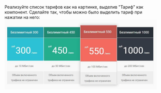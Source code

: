 Реализуйте список тарифов как на картинке, выделив "Тариф" как компонент. Сделайте так, чтобы можно было выделить тариф при нажатии на него:
<img src="./public/assets/image.png" alt="image">
